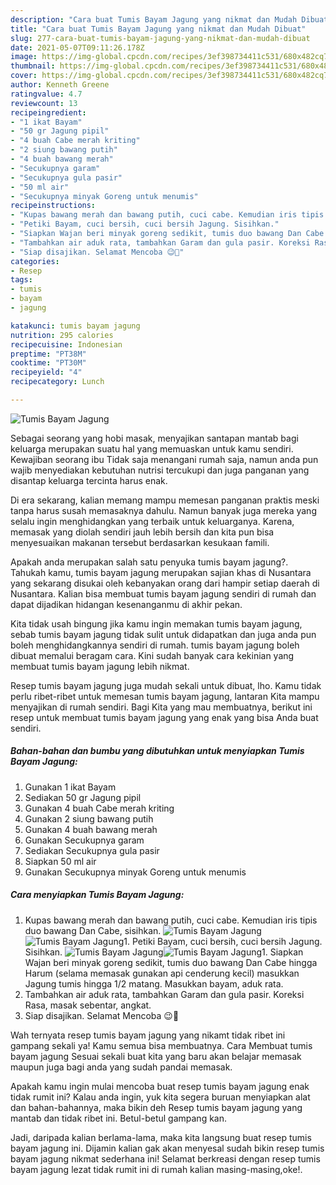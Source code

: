 ```yaml
---
description: "Cara buat Tumis Bayam Jagung yang nikmat dan Mudah Dibuat"
title: "Cara buat Tumis Bayam Jagung yang nikmat dan Mudah Dibuat"
slug: 277-cara-buat-tumis-bayam-jagung-yang-nikmat-dan-mudah-dibuat
date: 2021-05-07T09:11:26.178Z
image: https://img-global.cpcdn.com/recipes/3ef398734411c531/680x482cq70/tumis-bayam-jagung-foto-resep-utama.jpg
thumbnail: https://img-global.cpcdn.com/recipes/3ef398734411c531/680x482cq70/tumis-bayam-jagung-foto-resep-utama.jpg
cover: https://img-global.cpcdn.com/recipes/3ef398734411c531/680x482cq70/tumis-bayam-jagung-foto-resep-utama.jpg
author: Kenneth Greene
ratingvalue: 4.7
reviewcount: 13
recipeingredient:
- "1 ikat Bayam"
- "50 gr Jagung pipil"
- "4 buah Cabe merah kriting"
- "2 siung bawang putih"
- "4 buah bawang merah"
- "Secukupnya garam"
- "Secukupnya gula pasir"
- "50 ml air"
- "Secukupnya minyak Goreng untuk menumis"
recipeinstructions:
- "Kupas bawang merah dan bawang putih, cuci cabe. Kemudian iris tipis duo bawang Dan Cabe, sisihkan."
- "Petiki Bayam, cuci bersih, cuci bersih Jagung. Sisihkan."
- "Siapkan Wajan beri minyak goreng sedikit, tumis duo bawang Dan Cabe hingga Harum (selama memasak gunakan api cenderung kecil) masukkan Jagung tumis hingga 1/2 matang. Masukkan bayam, aduk rata."
- "Tambahkan air aduk rata, tambahkan Garam dan gula pasir. Koreksi Rasa, masak sebentar, angkat."
- "Siap disajikan. Selamat Mencoba 😉🙏"
categories:
- Resep
tags:
- tumis
- bayam
- jagung

katakunci: tumis bayam jagung 
nutrition: 295 calories
recipecuisine: Indonesian
preptime: "PT38M"
cooktime: "PT30M"
recipeyield: "4"
recipecategory: Lunch

---
```



![Tumis Bayam Jagung](https://img-global.cpcdn.com/recipes/3ef398734411c531/680x482cq70/tumis-bayam-jagung-foto-resep-utama.jpg)

Sebagai seorang yang hobi masak, menyajikan santapan mantab bagi keluarga merupakan suatu hal yang memuaskan untuk kamu sendiri. Kewajiban seorang ibu Tidak saja menangani rumah saja, namun anda pun wajib menyediakan kebutuhan nutrisi tercukupi dan juga panganan yang disantap keluarga tercinta harus enak.

Di era  sekarang, kalian memang mampu memesan panganan praktis meski tanpa harus susah memasaknya dahulu. Namun banyak juga mereka yang selalu ingin menghidangkan yang terbaik untuk keluarganya. Karena, memasak yang diolah sendiri jauh lebih bersih dan kita pun bisa menyesuaikan makanan tersebut berdasarkan kesukaan famili. 



Apakah anda merupakan salah satu penyuka tumis bayam jagung?. Tahukah kamu, tumis bayam jagung merupakan sajian khas di Nusantara yang sekarang disukai oleh kebanyakan orang dari hampir setiap daerah di Nusantara. Kalian bisa membuat tumis bayam jagung sendiri di rumah dan dapat dijadikan hidangan kesenanganmu di akhir pekan.

Kita tidak usah bingung jika kamu ingin memakan tumis bayam jagung, sebab tumis bayam jagung tidak sulit untuk didapatkan dan juga anda pun boleh menghidangkannya sendiri di rumah. tumis bayam jagung boleh dibuat memalui beragam cara. Kini sudah banyak cara kekinian yang membuat tumis bayam jagung lebih nikmat.

Resep tumis bayam jagung juga mudah sekali untuk dibuat, lho. Kamu tidak perlu ribet-ribet untuk memesan tumis bayam jagung, lantaran Kita mampu menyajikan di rumah sendiri. Bagi Kita yang mau membuatnya, berikut ini resep untuk membuat tumis bayam jagung yang enak yang bisa Anda buat sendiri.

<!--inarticleads1-->

##### Bahan-bahan dan bumbu yang dibutuhkan untuk menyiapkan Tumis Bayam Jagung:

1. Gunakan 1 ikat Bayam
1. Sediakan 50 gr Jagung pipil
1. Gunakan 4 buah Cabe merah kriting
1. Gunakan 2 siung bawang putih
1. Gunakan 4 buah bawang merah
1. Gunakan Secukupnya garam
1. Sediakan Secukupnya gula pasir
1. Siapkan 50 ml air
1. Gunakan Secukupnya minyak Goreng untuk menumis




<!--inarticleads2-->

##### Cara menyiapkan Tumis Bayam Jagung:

1. Kupas bawang merah dan bawang putih, cuci cabe. Kemudian iris tipis duo bawang Dan Cabe, sisihkan.
<img src="https://img-global.cpcdn.com/steps/7459ca71239b5e2c/160x128cq70/tumis-bayam-jagung-langkah-memasak-1-foto.jpg" alt="Tumis Bayam Jagung"><img src="https://img-global.cpcdn.com/steps/9be33b7858ca4dc8/160x128cq70/tumis-bayam-jagung-langkah-memasak-1-foto.jpg" alt="Tumis Bayam Jagung">1. Petiki Bayam, cuci bersih, cuci bersih Jagung. Sisihkan.
<img src="https://img-global.cpcdn.com/steps/1f9b02fbd90f55b3/160x128cq70/tumis-bayam-jagung-langkah-memasak-2-foto.jpg" alt="Tumis Bayam Jagung"><img src="https://img-global.cpcdn.com/steps/e4870431d82ed017/160x128cq70/tumis-bayam-jagung-langkah-memasak-2-foto.jpg" alt="Tumis Bayam Jagung">1. Siapkan Wajan beri minyak goreng sedikit, tumis duo bawang Dan Cabe hingga Harum (selama memasak gunakan api cenderung kecil) masukkan Jagung tumis hingga 1/2 matang. Masukkan bayam, aduk rata.
1. Tambahkan air aduk rata, tambahkan Garam dan gula pasir. Koreksi Rasa, masak sebentar, angkat.
1. Siap disajikan. Selamat Mencoba 😉🙏




Wah ternyata resep tumis bayam jagung yang nikamt tidak ribet ini gampang sekali ya! Kamu semua bisa membuatnya. Cara Membuat tumis bayam jagung Sesuai sekali buat kita yang baru akan belajar memasak maupun juga bagi anda yang sudah pandai memasak.

Apakah kamu ingin mulai mencoba buat resep tumis bayam jagung enak tidak rumit ini? Kalau anda ingin, yuk kita segera buruan menyiapkan alat dan bahan-bahannya, maka bikin deh Resep tumis bayam jagung yang mantab dan tidak ribet ini. Betul-betul gampang kan. 

Jadi, daripada kalian berlama-lama, maka kita langsung buat resep tumis bayam jagung ini. Dijamin kalian gak akan menyesal sudah bikin resep tumis bayam jagung nikmat sederhana ini! Selamat berkreasi dengan resep tumis bayam jagung lezat tidak rumit ini di rumah kalian masing-masing,oke!.

